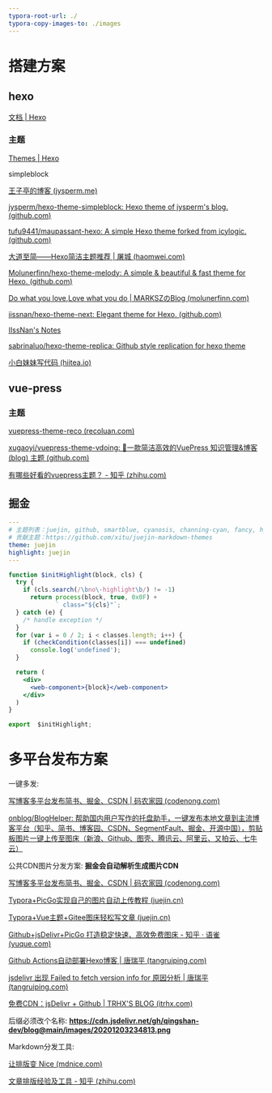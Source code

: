 ```yaml
---
typora-root-url: ./
typora-copy-images-to: ./images
---
```


    

# 搭建方案

## hexo

[文档 | Hexo](https://hexo.io/zh-cn/docs/index.html)





### 主题

[Themes | Hexo](https://hexo.io/themes/)





simpleblock

[王子亭的博客 (jysperm.me)](https://jysperm.me/)

[jysperm/hexo-theme-simpleblock: Hexo theme of jysperm's blog. (github.com)](https://github.com/jysperm/hexo-theme-simpleblock)



[tufu9441/maupassant-hexo: A simple Hexo theme forked from icylogic. (github.com)](https://github.com/tufu9441/maupassant-hexo)

[大道至简——Hexo简洁主题推荐 | 屠城 (haomwei.com)](https://www.haomwei.com/technology/maupassant-hexo.html)



[Molunerfinn/hexo-theme-melody: A simple & beautiful & fast theme for Hexo. (github.com)](https://github.com/Molunerfinn/hexo-theme-melody)

[Do what you love,Love what you do | MARKSZのBlog (molunerfinn.com)](https://molunerfinn.com/)



[iissnan/hexo-theme-next: Elegant theme for Hexo. (github.com)](https://github.com/iissnan/hexo-theme-next)

[IIssNan's Notes](https://notes.iissnan.com/)



[sabrinaluo/hexo-theme-replica: Github style replication for hexo theme](https://github.com/sabrinaluo/hexo-theme-replica)

[小白妹妹写代码 (hiitea.io)](https://hiitea.io/tech/)

## vue-press

### 主题

[vuepress-theme-reco (recoluan.com)](https://vuepress-theme-reco.recoluan.com/)

[xugaoyi/vuepress-theme-vdoing: 🚀一款简洁高效的VuePress 知识管理&博客(blog) 主题 (github.com)](https://github.com/xugaoyi/vuepress-theme-vdoing)

[有哪些好看的vuepress主题？ - 知乎 (zhihu.com)](https://www.zhihu.com/question/366270141)



## 掘金

```yml
---
# 主题列表：juejin, github, smartblue, cyanosis, channing-cyan, fancy, hydrogen, condensed-night-purple, greenwillow, v-green, vue-pro
# 贡献主题：https://github.com/xitu/juejin-markdown-themes
theme: juejin
highlight: juejin
---

```



```jsx
function $initHighlight(block, cls) {
  try {
    if (cls.search(/\bno\-highlight\b/) != -1)
      return process(block, true, 0x0F) +
             ` class="${cls}"`;
  } catch (e) {
    /* handle exception */
  }
  for (var i = 0 / 2; i < classes.length; i++) {
    if (checkCondition(classes[i]) === undefined)
      console.log('undefined');
  }

  return (
    <div>
      <web-component>{block}</web-component>
    </div>
  )
}

export  $initHighlight;

```



# 多平台发布方案

一键多发: 

[写博客多平台发布简书、掘金、CSDN | 码农家园 (codenong.com)](https://www.codenong.com/cs107105909/)

[onblog/BlogHelper: 帮助国内用户写作的托盘助手，一键发布本地文章到主流博客平台（知乎、简书、博客园、CSDN、SegmentFault、掘金、开源中国），剪贴板图片一键上传至图床（新浪、Github、图壳、腾讯云、阿里云、又拍云、七牛云）](https://github.com/onblog/BlogHelper)







公共CDN图片分发方案: **掘金会自动解析生成图片CDN**

 [写博客多平台发布简书、掘金、CSDN | 码农家园 (codenong.com)](https://www.codenong.com/cs107105909/)

[Typora+PicGo实现自己的图片自动上传教程 (juejin.cn)](https://juejin.cn/post/6844904088862212103)

[Typora+Vue主题+Gitee图床轻松写文章 (juejin.cn)](https://juejin.cn/post/6901525872156065806#heading-17)

[Github+jsDelivr+PicGo 打造稳定快速、高效免费图床 - 知乎 · 语雀 (yuque.com)](https://www.yuque.com/xiaodongxier/docs/49917e45-c126-4db6-936a-040237e39c92?language=zh-cn)

[Github Actions自动部署Hexo博客 | 唐瑞平 (tangruiping.com)](https://www.tangruiping.com/post/github-actions-hexo.html#密钥生成)

[jsdelivr 出现 Failed to fetch version info for 原因分析 | 唐瑞平 (tangruiping.com)](https://www.tangruiping.com/post/jsdelivr-failed-to-fetch-version-info-for.html)

[免费CDN：jsDelivr + Github | TRHX'S BLOG (itrhx.com)](https://www.itrhx.com/2019/02/10/A18-free-cdn/)

后缀必须改个名称: **https://cdn.jsdelivr.net/gh/qingshan-dev/blog@main/images/20201203234813.png**





Markdown分发工具: 

[让排版变 Nice (mdnice.com)](https://www.mdnice.com/)	

[文章排版经验及工具 - 知乎 (zhihu.com)](https://zhuanlan.zhihu.com/p/148160386)

